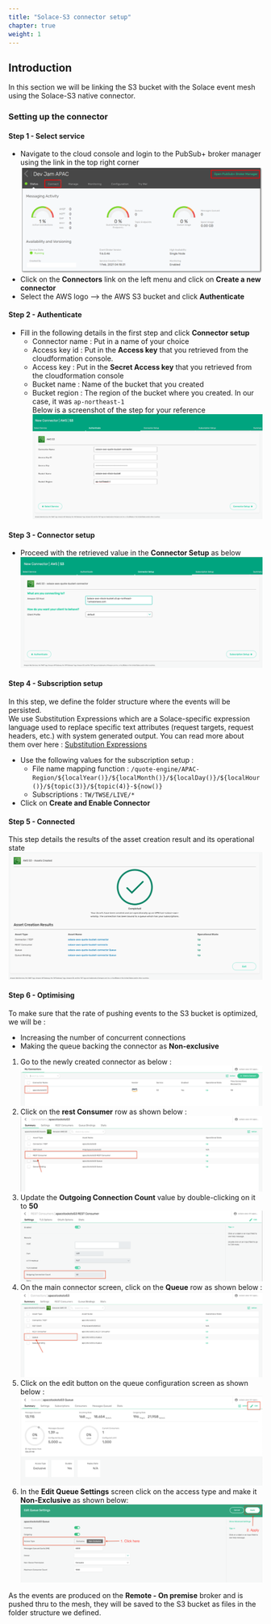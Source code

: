 ```yaml
---
title: "Solace-S3 connector setup"
chapter: true
weight: 1 
---
```


## Introduction
In this section we will be linking the S3 bucket with the Solace event mesh using the Solace-S3 native connector.

### Setting up the connector

#### Step 1 - Select service
- Navigate to the cloud console and login to the PubSub+ broker manager using the link in the top right corner
![S3 - Link PubSub+ broker manager - Allow Access](/static/images/moduleOne/broker_console.png)
- Click on the **Connectors** link on the left menu and click on **Create a new connector**
- Select the AWS logo --> the AWS S3 bucket and click **Authenticate**

#### Step 2 - Authenticate
- Fill in the following details in the first step and click **Connector setup**
  - Connector name : Put in a name of your choice
  - Access key id : Put in the **Access key** that you retrieved from the cloudformation console.
  - Access key : Put in the **Secret Access key** that you retrieved from the cloudformation console
  - Bucket name : Name of the bucket that you created
  - Bucket region : The region of the bucket where you created. In our case, it was `ap-northeast-1` \
Below is a screenshot of the step for your reference
![S3 - Create-connector-step-2](/static/images/moduleFour/S3-connector-step-2.png)

#### Step 3 - Connector setup
- Proceed with the retrieved value in the **Connector Setup** as below
  ![S3 - Create-connector-step-3](/static/images/moduleFour/S3-connector-step-3.png)

#### Step 4 - Subscription setup
In this step, we define the folder structure where the events will be persisted. \
We use Substitution Expressions which are a Solace-specific expression language used to replace specific text attributes (request targets, request headers, etc.) with system generated output.
You can read more about them over here : [Substitution Expressions](https://docs.solace.com/Messaging/Substitution-Expressions-Overview.htm)
- Use the following values for the subscription setup :
    - File name mapping function : `/quote-engine/APAC-Region/${localYear()}/${localMonth()}/${localDay()}/${localHour()}/${topic(3)}/${topic(4)}-${now()}`
    - Subscriptions : `TW/TWSE/LIVE/*`
- Click on **Create and Enable Connector**

#### Step 5 - Connected
This step details the results of the asset creation result and its operational state
![S3 - Create-connector-step-5](/static/images/moduleFour/S3-connector-step-5.png)

#### Step 6 - Optimising
To make sure that the rate of pushing events to the S3 bucket is optimized, we will be :
- Increasing the number of concurrent connections
- Making the queue backing the connector as **Non-exclusive**
1. Go to the newly created connector as below :
   ![S3 - Connector-step6](/static/images/moduleFour/connector.png)
2. Click on the **rest Consumer** row as shown below :
   ![S3 - RestConsumer-highlighted-step6](/static/images/moduleFour/inside-s3-connector.png)
3. Update the **Outgoing Connection Count** value by double-clicking on it to **50**
   ![S3 - Outgoing-connection-count-highlighted-step6](/static/images/moduleFour/outbound-connection-count.png)
4. On the main connector screen, click on the **Queue** row as shown below :
   ![S3 - Queue Highlighted-step6](/static/images/moduleFour/Queue-highlighted.png)
5. Click on the edit button on the queue configuration screen as shown below :
   ![S3 - Queue Configuration details-step6](/static/images/moduleFour/Queue-configuration-details.png)
6. In the **Edit Queue Settings** screen click on the access type and make it **Non-Exclusive** as shown below:
   ![S3 - Switch access type-step6](/static/images/moduleFour/switch-access-type.png)



As the events are produced on the **Remote - On premise** broker and is pushed thru to the mesh, they will be saved to the S3 bucket as files in the folder structure we defined.
